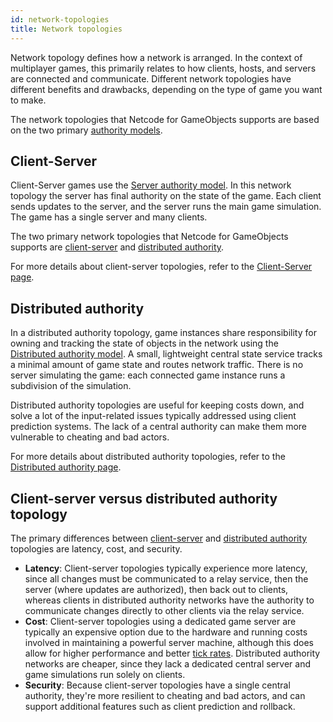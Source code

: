 ```yaml
---
id: network-topologies
title: Network topologies
---
```


Network topology defines how a network is arranged. In the context of multiplayer games, this primarily relates to how clients, hosts, and servers are connected and communicate. Different network topologies have different benefits and drawbacks, depending on the type of game you want to make.

The network topologies that Netcode for GameObjects supports are based on the two primary [authority models](authority.md).

## Client-Server

Client-Server games use the [Server authority model](authority.md#server-authority). In this network topology the server has final authority on the state of the game. Each client sends updates to the server, and the server runs the main game simulation. The game has a single server and many clients.

The two primary network topologies that Netcode for GameObjects supports are [client-server](#client-server) and [distributed authority](#distributed-authority).

For more details about client-server topologies, refer to the [Client-Server page](#client-server).


## Distributed authority

In a distributed authority topology, game instances share responsibility for owning and tracking the state of objects in the network using the [Distributed authority model](authority.md#distributed-authority). A small, lightweight central state service tracks a minimal amount of game state and routes network traffic. There is no server simulating the game: each connected game instance runs a subdivision of the simulation.

Distributed authority topologies are useful for keeping costs down, and solve a lot of the input-related issues typically addressed using client prediction systems. The lack of a central authority can make them more vulnerable to cheating and bad actors.

For more details about distributed authority topologies, refer to the [Distributed authority page](distributed-authority.md).

## Client-server versus distributed authority topology

The primary differences between [client-server](client-server.md) and [distributed authority](distributed-authority.md) topologies are latency, cost, and security.

* **Latency**: Client-server topologies typically experience more latency, since all changes must be communicated to a relay service, then the server (where updates are authorized), then back out to clients, whereas clients in distributed authority networks have the authority to communicate changes directly to other clients via the relay service.
* **Cost**: Client-server topologies using a dedicated game server are typically an expensive option due to the hardware and running costs involved in maintaining a powerful server machine, although this does allow for higher performance and better [tick rates](../learn/ticks-and-update-rates.md). Distributed authority networks are cheaper, since they lack a dedicated central server and game simulations run solely on clients.
* **Security**: Because client-server topologies have a single central authority, they're more resilient to cheating and bad actors, and can support additional features such as client prediction and rollback.
